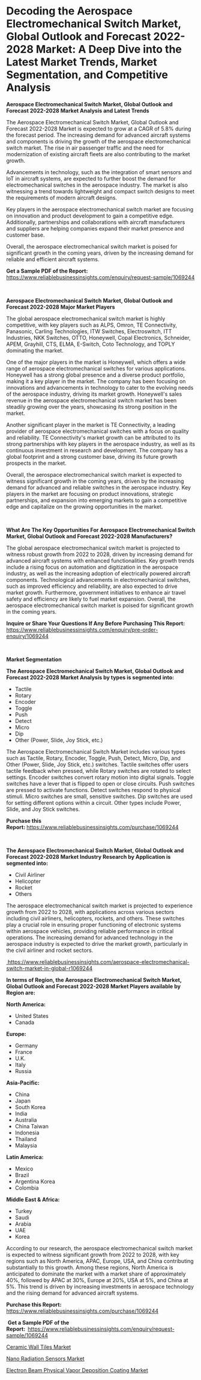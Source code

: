 <p><h1>Decoding the Aerospace Electromechanical Switch Market, Global Outlook and Forecast 2022-2028 Market: A Deep Dive into the Latest Market Trends, Market Segmentation, and Competitive Analysis</h1></p><p><strong>Aerospace Electromechanical Switch Market, Global Outlook and Forecast 2022-2028 Market Analysis and Latest Trends</strong></p>
<p><p>The Aerospace Electromechanical Switch Market, Global Outlook and Forecast 2022-2028 Market is expected to grow at a CAGR of 5.8% during the forecast period. The increasing demand for advanced aircraft systems and components is driving the growth of the aerospace electromechanical switch market. The rise in air passenger traffic and the need for modernization of existing aircraft fleets are also contributing to the market growth.</p><p>Advancements in technology, such as the integration of smart sensors and IoT in aircraft systems, are expected to further boost the demand for electromechanical switches in the aerospace industry. The market is also witnessing a trend towards lightweight and compact switch designs to meet the requirements of modern aircraft designs.</p><p>Key players in the aerospace electromechanical switch market are focusing on innovation and product development to gain a competitive edge. Additionally, partnerships and collaborations with aircraft manufacturers and suppliers are helping companies expand their market presence and customer base.</p><p>Overall, the aerospace electromechanical switch market is poised for significant growth in the coming years, driven by the increasing demand for reliable and efficient aircraft systems.</p></p>
<p><strong>Get a Sample PDF of the Report:&nbsp;</strong> <a href="https://www.reliablebusinessinsights.com/enquiry/request-sample/1069244">https://www.reliablebusinessinsights.com/enquiry/request-sample/1069244</a></p>
<p>&nbsp;</p>
<p><strong>Aerospace Electromechanical Switch Market, Global Outlook and Forecast 2022-2028 Major Market Players</strong></p>
<p><p>The global aerospace electromechanical switch market is highly competitive, with key players such as ALPS, Omron, TE Connectivity, Panasonic, Carling Technologies, ITW Switches, Electroswitch, ITT Industries, NKK Switches, OTTO, Honeywell, Copal Electronics, Schneider, APEM, Grayhill, CTS, ELMA, E-Switch, Coto Technology, and TOPLY dominating the market.</p><p>One of the major players in the market is Honeywell, which offers a wide range of aerospace electromechanical switches for various applications. Honeywell has a strong global presence and a diverse product portfolio, making it a key player in the market. The company has been focusing on innovations and advancements in technology to cater to the evolving needs of the aerospace industry, driving its market growth. Honeywell's sales revenue in the aerospace electromechanical switch market has been steadily growing over the years, showcasing its strong position in the market.</p><p>Another significant player in the market is TE Connectivity, a leading provider of aerospace electromechanical switches with a focus on quality and reliability. TE Connectivity's market growth can be attributed to its strong partnerships with key players in the aerospace industry, as well as its continuous investment in research and development. The company has a global footprint and a strong customer base, driving its future growth prospects in the market.</p><p>Overall, the aerospace electromechanical switch market is expected to witness significant growth in the coming years, driven by the increasing demand for advanced and reliable switches in the aerospace industry. Key players in the market are focusing on product innovations, strategic partnerships, and expansion into emerging markets to gain a competitive edge and capitalize on the growing opportunities in the market.</p></p>
<p>&nbsp;</p>
<p><strong>What Are The Key Opportunities For Aerospace Electromechanical Switch Market, Global Outlook and Forecast 2022-2028 Manufacturers?</strong></p>
<p><p>The global aerospace electromechanical switch market is projected to witness robust growth from 2022 to 2028, driven by increasing demand for advanced aircraft systems with enhanced functionalities. Key growth trends include a rising focus on automation and digitization in the aerospace industry, as well as the increasing adoption of electrically powered aircraft components. Technological advancements in electromechanical switches, such as improved efficiency and reliability, are also expected to drive market growth. Furthermore, government initiatives to enhance air travel safety and efficiency are likely to fuel market expansion. Overall, the aerospace electromechanical switch market is poised for significant growth in the coming years.</p></p>
<p><strong>Inquire or Share Your Questions If Any Before Purchasing This Report:</strong> <a href="https://www.reliablebusinessinsights.com/enquiry/pre-order-enquiry/1069244">https://www.reliablebusinessinsights.com/enquiry/pre-order-enquiry/1069244</a></p>
<p>&nbsp;</p>
<p><strong>Market Segmentation</strong></p>
<p><strong>The Aerospace Electromechanical Switch Market, Global Outlook and Forecast 2022-2028 Market Analysis by types is segmented into:</strong></p>
<p><ul><li>Tactile</li><li>Rotary</li><li>Encoder</li><li>Toggle</li><li>Push</li><li>Detect</li><li>Micro</li><li>Dip</li><li>Other (Power, Slide, Joy Stick, etc.)</li></ul></p>
<p><p>The Aerospace Electromechanical Switch Market includes various types such as Tactile, Rotary, Encoder, Toggle, Push, Detect, Micro, Dip, and Other (Power, Slide, Joy Stick, etc.) switches. Tactile switches offer users tactile feedback when pressed, while Rotary switches are rotated to select settings. Encoder switches convert rotary motion into digital signals. Toggle switches have a lever that is flipped to open or close circuits. Push switches are pressed to activate functions. Detect switches respond to physical stimuli. Micro switches are small, sensitive switches. Dip switches are used for setting different options within a circuit. Other types include Power, Slide, and Joy Stick switches.</p></p>
<p><strong>Purchase this Report:&nbsp;</strong><a href="https://www.reliablebusinessinsights.com/purchase/1069244">https://www.reliablebusinessinsights.com/purchase/1069244</a></p>
<p>&nbsp;</p>
<p><strong>The Aerospace Electromechanical Switch Market, Global Outlook and Forecast 2022-2028 Market Industry Research by Application is segmented into:</strong></p>
<p><ul><li>Civil Airliner</li><li>Helicopter</li><li>Rocket</li><li>Others</li></ul></p>
<p><p>The aerospace electromechanical switch market is projected to experience growth from 2022 to 2028, with applications across various sectors including civil airliners, helicopters, rockets, and others. These switches play a crucial role in ensuring proper functioning of electronic systems within aerospace vehicles, providing reliable performance in critical operations. The increasing demand for advanced technology in the aerospace industry is expected to drive the market growth, particularly in the civil airliner and rocket sectors.</p></p>
<p><a href="https://www.reliablebusinessinsights.com/aerospace-electromechanical-switch-market-in-global-r1069244">&nbsp;https://www.reliablebusinessinsights.com/aerospace-electromechanical-switch-market-in-global-r1069244</a></p>
<p><strong>In terms of Region, the Aerospace Electromechanical Switch Market, Global Outlook and Forecast 2022-2028 Market Players available by Region are:</strong></p>
<p>
    <p> <strong> North America: </strong>
        <ul>
            <li>United States</li>
            <li>Canada</li>
        </ul>
        </p> 
    <p> <strong> Europe: </strong>
        <ul>
            <li>Germany</li>
            <li>France</li>
            <li>U.K.</li>
            <li>Italy</li>
            <li>Russia</li>
        </ul>
        </p> 
    <p> <strong> Asia-Pacific: </strong>
        <ul>
            <li>China</li>
            <li>Japan</li>
            <li>South Korea</li>
            <li>India</li>
            <li>Australia</li>
            <li>China Taiwan</li>
            <li>Indonesia</li>
            <li>Thailand</li>
            <li>Malaysia</li>
        </ul>
        </p> 
    <p> <strong> Latin America: </strong>
        <ul>
            <li>Mexico</li>
            <li>Brazil</li>
            <li>Argentina Korea</li>
            <li>Colombia</li>
        </ul>
        </p> 
    <p> <strong> Middle East & Africa: </strong>
        <ul>
            <li>Turkey</li>
            <li>Saudi</li>
            <li>Arabia</li>
            <li>UAE</li>
            <li>Korea</li>
        </ul>
    </p>
    </p>
<p><p>According to our research, the aerospace electromechanical switch market is expected to witness significant growth from 2022 to 2028, with key regions such as North America, APAC, Europe, USA, and China contributing substantially to this growth. Among these regions, North America is anticipated to dominate the market with a market share of approximately 40%, followed by APAC at 30%, Europe at 20%, USA at 5%, and China at 5%. This trend is driven by increasing investments in aerospace technology and the rising demand for advanced aircraft systems.</p></p>
<p><strong>Purchase this Report: </strong><a href="https://www.reliablebusinessinsights.com/purchase/1069244">https://www.reliablebusinessinsights.com/purchase/1069244</a></p>
<p>&nbsp;<strong>Get a Sample PDF of the Report:&nbsp;&nbsp;</strong><a href="https://www.reliablebusinessinsights.com/enquiry/request-sample/1069244">https://www.reliablebusinessinsights.com/enquiry/request-sample/1069244</a></p>
<p><strong></strong></p>
<p><p><a href="https://issuu.com/reportprime-2/docs/ceramic-wall-tiles-market-size-2030.pptx">Ceramic Wall Tiles Market</a></p><p><a href="https://github.com/kumertitash/Market-Research-Report-List-1/blob/main/nano-radiation-sensors-market.md">Nano Radiation Sensors Market</a></p><p><a href="https://github.com/amapolalg/Market-Research-Report-List-1/blob/main/electron-beam-physical-vapor-deposition-coating-market.md">Electron Beam Physical Vapor Deposition Coating Market</a></p></p>